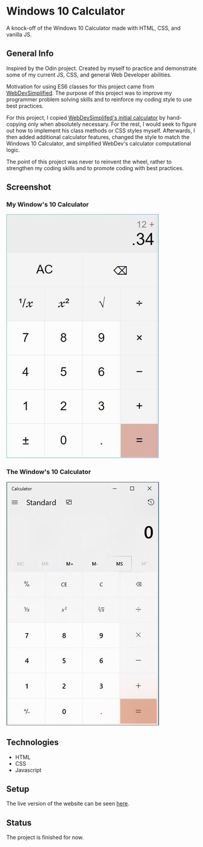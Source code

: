 # Windows 10 Calculator

A knock-off of the Windows 10 Calculator made with HTML, CSS, and vanilla JS.

## General Info

Inspired by the Odin project. Created by myself to practice and demonstrate some of my current JS, CSS, and general Web Developer abilities.

Motivation for using ES6 classes for this project came from [WebDevSimplified](https://github.com/WebDevSimplified/Vanilla-JavaScript-Calculator). The purpose of this project was to improve my programmer problem solving skills and to reinforce my coding style to use best practices.

For this project, I copied [WebDevSimplifed's initial calculator](https://github.com/WebDevSimplified/Vanilla-JavaScript-Calculator) by hand-copying only when absolutely necessary. For the rest, I would seek to figure out how to implement his class methods or CSS styles myself. Afterwards, I then added additional calculator features, changed the style to match the Windows 10 Calculator, and simplified WebDev's calculator computational logic.

The point of this project was never to reinvent the wheel, rather to strengthen my coding skills and to promote coding with best practices.

## Screenshot

### My Window's 10 Calculator

![Example screenshot](https://github.com/MNGoldman/Windows10-Calculator/blob/master/images/MyWindows10Calculator.JPG)

### The Window's 10 Calculator

![Example screenshot](https://github.com/MNGoldman/Windows10-Calculator/blob/master/images/RealWindows10Calculator.JPG)

## Technologies

* HTML
* CSS
* Javascript

## Setup

The live version of the website can be seen [here](https://mngoldman.github.io/Windows10-Calculator/).

## Status

The project is finished for now.
